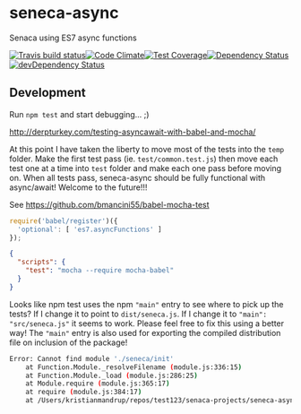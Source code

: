 seneca-async
============

Senaca using ES7 async functions

[![Travis build status](http://img.shields.io/travis/kristianmandrup/seneca-async.svg?style=flat)](https://travis-ci.org/kristianmandrup/seneca-async)[![Code Climate](https://codeclimate.com/github/kristianmandrup/seneca-async/badges/gpa.svg)](https://codeclimate.com/github/kristianmandrup/seneca-async)[![Test Coverage](https://codeclimate.com/github/kristianmandrup/seneca-async/badges/coverage.svg)](https://codeclimate.com/github/kristianmandrup/seneca-async)[![Dependency Status](https://david-dm.org/kristianmandrup/seneca-async.svg)](https://david-dm.org/kristianmandrup/seneca-async)[![devDependency Status](https://david-dm.org/kristianmandrup/seneca-async/dev-status.svg)](https://david-dm.org/kristianmandrup/seneca-async#info=devDependencies)

Development
-----------

Run `npm test` and start debugging... ;)

http://derpturkey.com/testing-asyncawait-with-babel-and-mocha/

At this point I have taken the liberty to move most of the tests into the `temp` folder. Make the first test pass (ie. `test/common.test.js`) then move each test one at a time into `test` folder and make each one pass before moving on. When all tests pass, seneca-async should be fully functional with async/await! Welcome to the future!!!

See https://github.com/bmancini55/babel-mocha-test

```js
require('babel/register')({  
  'optional': [ 'es7.asyncFunctions' ]
});
```

```json
{
  "scripts": {
    "test": "mocha --require mocha-babel"
  }
}
```

Looks like npm test uses the npm `"main"` entry to see where to pick up the tests? If I change it to point to `dist/seneca.js`. If I change it to `"main": "src/seneca.js"` it seems to work. Please feel free to fix this using a better way! The `"main"` entry is also used for exporting the compiled distribution file on inclusion of the package!

```sh
Error: Cannot find module './seneca/init'
    at Function.Module._resolveFilename (module.js:336:15)
    at Function.Module._load (module.js:286:25)
    at Module.require (module.js:365:17)
    at require (module.js:384:17)
    at /Users/kristianmandrup/repos/test123/senaca-projects/seneca-async/dist/seneca.js:18:13
```
